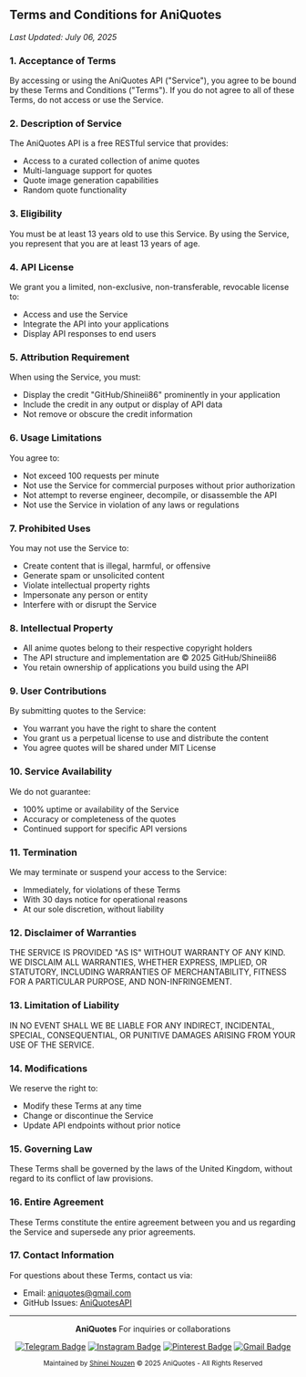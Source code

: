 ## Terms and Conditions for AniQuotes
*Last Updated: July 06, 2025*

### 1. Acceptance of Terms
By accessing or using the AniQuotes API ("Service"), you agree to be bound by these Terms and Conditions ("Terms"). If you do not agree to all of these Terms, do not access or use the Service.

### 2. Description of Service
The AniQuotes API is a free RESTful service that provides:
- Access to a curated collection of anime quotes
- Multi-language support for quotes
- Quote image generation capabilities
- Random quote functionality

### 3. Eligibility
You must be at least 13 years old to use this Service. By using the Service, you represent that you are at least 13 years of age.

### 4. API License
We grant you a limited, non-exclusive, non-transferable, revocable license to:
- Access and use the Service
- Integrate the API into your applications
- Display API responses to end users

### 5. Attribution Requirement
When using the Service, you must:
- Display the credit "GitHub/Shineii86" prominently in your application
- Include the credit in any output or display of API data
- Not remove or obscure the credit information

### 6. Usage Limitations
You agree to:
- Not exceed 100 requests per minute
- Not use the Service for commercial purposes without prior authorization
- Not attempt to reverse engineer, decompile, or disassemble the API
- Not use the Service in violation of any laws or regulations

### 7. Prohibited Uses
You may not use the Service to:
- Create content that is illegal, harmful, or offensive
- Generate spam or unsolicited content
- Violate intellectual property rights
- Impersonate any person or entity
- Interfere with or disrupt the Service

### 8. Intellectual Property
- All anime quotes belong to their respective copyright holders
- The API structure and implementation are © 2025 GitHub/Shineii86
- You retain ownership of applications you build using the API

### 9. User Contributions
By submitting quotes to the Service:
- You warrant you have the right to share the content
- You grant us a perpetual license to use and distribute the content
- You agree quotes will be shared under MIT License

### 10. Service Availability
We do not guarantee:
- 100% uptime or availability of the Service
- Accuracy or completeness of the quotes
- Continued support for specific API versions

### 11. Termination
We may terminate or suspend your access to the Service:
- Immediately, for violations of these Terms
- With 30 days notice for operational reasons
- At our sole discretion, without liability

### 12. Disclaimer of Warranties
THE SERVICE IS PROVIDED "AS IS" WITHOUT WARRANTY OF ANY KIND. WE DISCLAIM ALL WARRANTIES, WHETHER EXPRESS, IMPLIED, OR STATUTORY, INCLUDING WARRANTIES OF MERCHANTABILITY, FITNESS FOR A PARTICULAR PURPOSE, AND NON-INFRINGEMENT.

### 13. Limitation of Liability
IN NO EVENT SHALL WE BE LIABLE FOR ANY INDIRECT, INCIDENTAL, SPECIAL, CONSEQUENTIAL, OR PUNITIVE DAMAGES ARISING FROM YOUR USE OF THE SERVICE.

### 14. Modifications
We reserve the right to:
- Modify these Terms at any time
- Change or discontinue the Service
- Update API endpoints without prior notice

### 15. Governing Law
These Terms shall be governed by the laws of the United Kingdom, without regard to its conflict of law provisions.

### 16. Entire Agreement
These Terms constitute the entire agreement between you and us regarding the Service and supersede any prior agreements.

### 17. Contact Information
For questions about these Terms, contact us via:
- Email: aniquotes@gmail.com
- GitHub Issues: [AniQuotesAPI](https://github.com/Shineii86/AniQuotesAPI/issues)

---

<div align="center">
  
**AniQuotes** For inquiries or collaborations
     
[![Telegram Badge](https://img.shields.io/badge/-Telegram-2CA5E0?style=flat&logo=Telegram&logoColor=white)](https://telegram.me/Shineii86 "Contact on Telegram")
[![Instagram Badge](https://img.shields.io/badge/-Instagram-C13584?style=flat&logo=Instagram&logoColor=white)](https://instagram.com/ikx7.a "Follow on Instagram")
[![Pinterest Badge](https://img.shields.io/badge/-Pinterest-E60023?style=flat&logo=Pinterest&logoColor=white)](https://pinterest.com/ikx7a "Follow on Pinterest")
[![Gmail Badge](https://img.shields.io/badge/-Gmail-D14836?style=flat&logo=Gmail&logoColor=white)](mailto:ikx7a@hotmail.com "Send an Email")

<sup>Maintained by [Shinei Nouzen](https://github.com/Shineii86) © 2025 AniQuotes - All Rights Reserved</sup>

</div>
